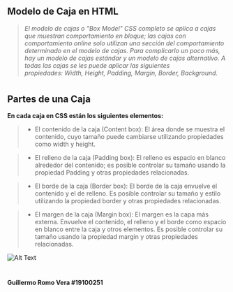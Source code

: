 ## **Modelo de Caja en HTML**

> *El modelo de cajas o "Box Model" CSS completo se aplica a cajas que muestran comportamiento en bloque; las cajas con comportamiento online solo utilizan una sección del comportamiento determinado en el modelo de cajas. Para complicarlo un poco más, hay un modelo de cajas estándar y un modelo de cajas alternativo. A todas las cajas se les puede aplicar las siguientes propiedades: Width, Height, Padding, Margin, Border, Background.*

#
## **Partes de una Caja**

__En cada caja en CSS están los siguientes elementos:__

>- El contenido de la caja (Content box): El área donde se muestra el contenido, cuyo tamaño puede cambiarse utilizando propiedades como width y height.

>- El relleno de la caja (Padding box): El relleno es espacio en blanco alrededor del contenido; es posible controlar su tamaño usando la propiedad Padding y otras propiedades relacionadas.

>- El borde de la caja (Border box): El borde de la caja envuelve el contenido y el de relleno. Es posible controlar su tamaño y estilo utilizando la propiedad border y otras propiedades relacionadas.

>- El margen de la caja (Margin box): El margen es la capa más externa. Envuelve el contenido, el relleno y el borde como espacio en blanco entre la caja y otros elementos. Es posible controlar su tamaño usando la propiedad margin y otras propiedades relacionadas.

![Alt Text](https://lenguajecss.com/css/modelo-de-cajas/que-es/modelo-de-cajas.png)

#
#### Guillermo Romo Vera #19100251